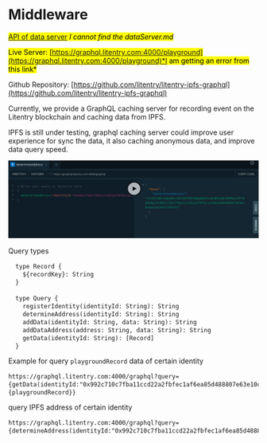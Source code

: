 # Middleware

<mark>[API of data server](dataServer.md) *I cannot find the dataServer.md*</mark>

<mark>Live Server: [https://graphql.litentry.com:4000/playground](https://graphql.litentry.com:4000/playground)*I am getting an error from this link*</mark>

Github Repository: [https://github.com/litentry/litentry-ipfs-graphql](https://github.com/litentry/litentry-ipfs-graphql)

Currently, we provide a GraphQL caching server for recording event on the Litentry blockchain and caching data from IPFS.

IPFS is still under testing, graphql caching server could improve user experience for sync the data, it also caching anonymous data, and improve data query speed.

![Graphql Server](./graphql1.png)

Query types

```typescript,ignore
  type Record {
    ${recordKey}: String
  }

  type Query {
    registerIdentity(identityId: String): String
    determineAddress(identityId: String): String
    addData(identityId: String, data: String): String
    addDataAddress(address: String, data: String): String
    getData(identityId: String): [Record]
  }
```

Example for query `playgroundRecord` data of certain identity  

```ignore
https://graphql.litentry.com:4000/graphql?query={getData(identityId:"0x992c710c7fba11ccd22a2fbfec1af6ea85d488807e63e10cbbd16256fcf95752"){playgroundRecord}}
```

query IPFS address of certain identity

```ignore
https://graphql.litentry.com:4000/graphql?query={determineAddress(identityId:"0x992c710c7fba11ccd22a2fbfec1af6ea85d488807e63e10cbbd16256fcf95752")}
```
